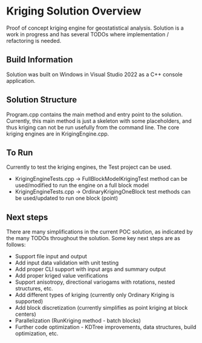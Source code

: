 # Kriging Solution Overview
Proof of concept kriging engine for geostatistical analysis.
Solution is a work in progress and has several TODOs where implementation / refactoring is needed.

## Build Information
Solution was built on Windows in Visual Studio 2022 as a C++ console application. 

## Solution Structure
Program.cpp contains the main method and entry point to the solution. 
Currently, this main method is just a skeleton with some placeholders, and thus kriging can not be run usefully from the command line.
The core kriging engines are in KrigingEngine.cpp. 

## To Run
Currently to test the kriging engines, the Test project can be used. 
* KrigingEngineTests.cpp -> FullBlockModelKrigingTest method can be used/modified to run the engine on a full block model
* KrigingEngineTests.cpp -> OrdinaryKrigingOneBlock test methods can be used/updated to run one block (point)

## Next steps
There are many simplifications in the current POC solution, as indicated by the many TODOs throughout the solution. Some key next steps are as follows:
* Support file input and output
* Add input data validation with unit testing
* Add proper CLI support with input args and summary output
* Add proper kriged value verifications
* Support anisotropy, directional variogams with rotations, nested structures, etc.
* Add different types of kriging (currently only Ordinary Kriging is supported)
* Add block discretization (currently simplifies as point kriging at block centers)
* Parallelization (RunKriging method - batch blocks)
* Further code optimization - KDTree improvements, data structures, build optimization, etc.
